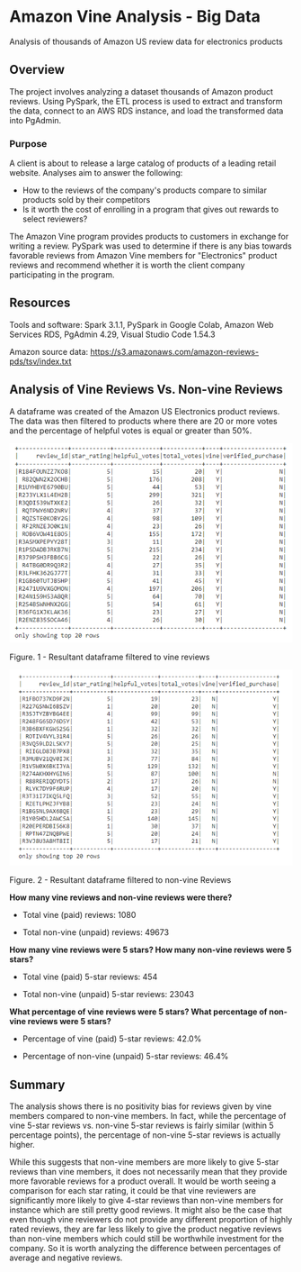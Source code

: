 # Amazon Vine Analysis - Big Data

Analysis of thousands of Amazon US review data for electronics products

## Overview

The project involves analyzing a dataset thousands of Amazon product reviews. Using PySpark, the ETL process is used to extract and transform the data, connect to an AWS RDS instance, and load the transformed data into PgAdmin. 

### Purpose

A client is about to release a large catalog of products of a leading retail website. Analyses aim to answer the following:

* How to the reviews of the company's products compare to similar products sold by their competitors
* Is it worth the cost of enrolling in a program that gives out rewards to select reviewers?

The Amazon Vine program provides products to customers in exchange for writing a review. PySpark was used to determine if there is any bias towards favorable reviews from Amazon Vine members for "Electronics" product reviews and recommend whether it is worth the client company participating in the program. 

## Resources

Tools and software: Spark 3.1.1, PySpark in Google Colab, Amazon Web Services RDS, PgAdmin 4.29, Visual Studio Code 1.54.3

Amazon source data: https://s3.amazonaws.com/amazon-reviews-pds/tsv/index.txt

## Analysis of Vine Reviews Vs. Non-vine Reviews

A dataframe was created of the Amazon US Electronics product reviews. The data was then filtered to products where there are 20 or more votes and the percentage of helpful votes is equal or greater than 50%. 

![](https://github.com/jkenning/Amazon_Vine_Analysis/blob/main/Images/vine_reviews_total_df.png)

Figure. 1 - Resultant dataframe filtered to vine reviews

![](https://github.com/jkenning/Amazon_Vine_Analysis/blob/main/Images/non_vine_reviews_total_df.png)

Figure. 2 - Resultant dataframe filtered to non-vine Reviews

**How many vine reviews and non-vine reviews were there?**

* Total vine (paid) reviews: 1080

* Total non-vine (unpaid) reviews: 49673

**How many vine reviews were 5 stars? How many non-vine reviews were 5 stars?**

* Total vine (paid) 5-star reviews: 454

* Total non-vine (unpaid) 5-star reviews: 23043

**What percentage of vine reviews were 5 stars? What percentage of non-vine reviews were 5 stars?**

* Percentage of vine (paid) 5-star reviews: 42.0%

* Percentage of non-vine (unpaid) 5-star reviews: 46.4%

## Summary

The analysis shows there is no positivity bias for reviews given by vine members compared to non-vine members. In fact, while the percentage of vine 5-star reviews vs. non-vine 5-star reviews is fairly similar (within 5 percentage points), the percentage of non-vine 5-star reviews is actually higher. 

While this suggests that non-vine members are more likely to give 5-star reviews than vine members, it does not necessarily mean that they provide more favorable reviews for a product overall. It would be worth seeing a comparison for each star rating, it could be that vine reviewers are significantly more likely to give 4-star reviews than non-vine members for instance which are still pretty good reviews. It might also be the case that even though vine reviewers do not provide any different proportion of highly rated reviews, they are far less likely to give the product negative reviews than non-vine members which could still be worthwhile investment for the company. So it is worth analyzing the difference between percentages of average and negative reviews.